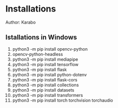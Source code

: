 # Installations 
Author: Karabo

## Istallations in Windows
1. python3 -m pip install opencv-python
2. opencv-python-headless
3. python3 -m pip install mediapipe
4. python3 -m pip install tensorflow
5. python3 -m pip install flask
6. python3 -m pip install python-dotenv
7. python3 -m pip install flask-cors
8. python3 -m pip install collections
9. python3 -m pip install datasets
10. python3 -m pip install transformers
11. python3 -m  pip install torch torchvision torchaudio

